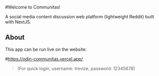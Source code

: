 #Welcome to Communitas!

A social media content discussion web platform (lightweight Reddit) built with NextJS.

## About

This app can be run live on the website:

#https://odin-communitas.vercel.app/

>(For quick login, username: trevize, password: 12345678)


